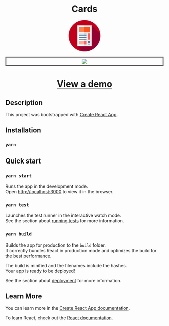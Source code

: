 <h1 align="center">Cards</h1>

<p align="center"><img src="./src/assets/icons/newspaper.svg" width="100px"/></p>

<p align="center" style="border: 3px solid #666161; padding: 5px 5px 0 5px"><img src="https://i.ibb.co/ZGqmd6K/image.png" width=""/></p>

<h1 align="center"> <a href="https://onemore8762.github.io/cards/">View a demo</a> </h1>

## Description 
This project was bootstrapped with [Create React App](https://github.com/facebook/create-react-app).

## Installation

### `yarn`

## Quick start

### `yarn start`

Runs the app in the development mode.\
Open [http://localhost:3000](http://localhost:3000) to view it in the browser.

### `yarn test`

Launches the test runner in the interactive watch mode.\
See the section about [running tests](https://facebook.github.io/create-react-app/docs/running-tests) for more information.

### `yarn build`

Builds the app for production to the `build` folder.\
It correctly bundles React in production mode and optimizes the build for the best performance.

The build is minified and the filenames include the hashes.\
Your app is ready to be deployed!

See the section about [deployment](https://facebook.github.io/create-react-app/docs/deployment) for more information.

## Learn More

You can learn more in the [Create React App documentation](https://facebook.github.io/create-react-app/docs/getting-started).

To learn React, check out the [React documentation](https://reactjs.org/).

